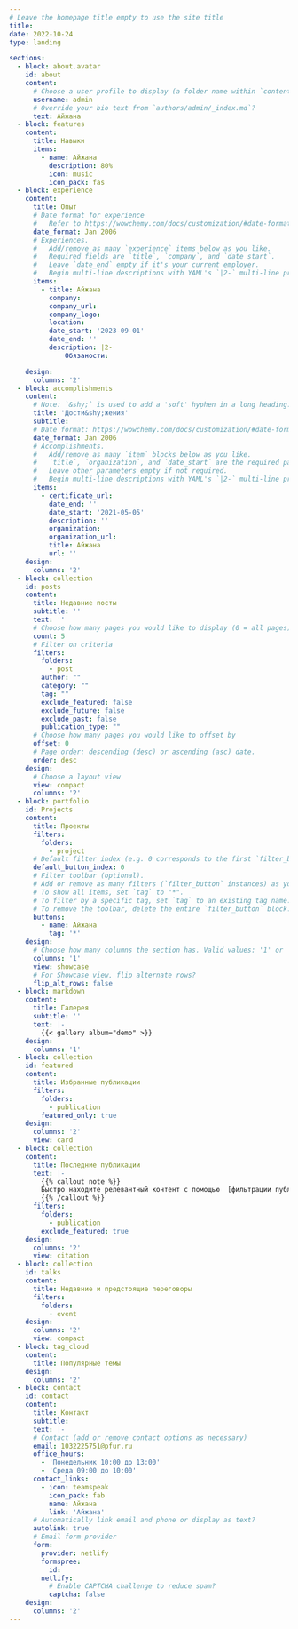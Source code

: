 ```yaml
---
# Leave the homepage title empty to use the site title
title:
date: 2022-10-24
type: landing

sections:
  - block: about.avatar
    id: about
    content:
      # Choose a user profile to display (a folder name within `content/authors/`)
      username: admin
      # Override your bio text from `authors/admin/_index.md`?
      text: Айжана
  - block: features
    content:
      title: Навыки
      items:
        - name: Айжана
          description: 80%
          icon: music
          icon_pack: fas
  - block: experience
    content:
      title: Опыт
      # Date format for experience
      #   Refer to https://wowchemy.com/docs/customization/#date-format
      date_format: Jan 2006
      # Experiences.
      #   Add/remove as many `experience` items below as you like.
      #   Required fields are `title`, `company`, and `date_start`.
      #   Leave `date_end` empty if it's your current employer.
      #   Begin multi-line descriptions with YAML's `|2-` multi-line prefix.
      items:
        - title: Айжана
          company: 
          company_url: 
          company_logo: 
          location: 
          date_start: '2023-09-01'
          date_end: ''
          description: |2-
              Обязаности:

    design:
      columns: '2'
  - block: accomplishments
    content:
      # Note: `&shy;` is used to add a 'soft' hyphen in a long heading.
      title: 'Дости&shy;жения'
      subtitle:
      # Date format: https://wowchemy.com/docs/customization/#date-format
      date_format: Jan 2006
      # Accomplishments.
      #   Add/remove as many `item` blocks below as you like.
      #   `title`, `organization`, and `date_start` are the required parameters.
      #   Leave other parameters empty if not required.
      #   Begin multi-line descriptions with YAML's `|2-` multi-line prefix.
      items:
        - certificate_url: 
          date_end: ''
          date_start: '2021-05-05'
          description: ''
          organization: 
          organization_url: 
          title: Айжана
          url: ''
    design:
      columns: '2'
  - block: collection
    id: posts
    content:
      title: Недавние посты
      subtitle: ''
      text: ''
      # Choose how many pages you would like to display (0 = all pages)
      count: 5
      # Filter on criteria
      filters:
        folders:
          - post
        author: ""
        category: ""
        tag: ""
        exclude_featured: false
        exclude_future: false
        exclude_past: false
        publication_type: ""
      # Choose how many pages you would like to offset by
      offset: 0
      # Page order: descending (desc) or ascending (asc) date.
      order: desc
    design:
      # Choose a layout view
      view: compact
      columns: '2'
  - block: portfolio
    id: Projects
    content:
      title: Проекты
      filters:
        folders:
          - project
      # Default filter index (e.g. 0 corresponds to the first `filter_button` instance below).
      default_button_index: 0
      # Filter toolbar (optional).
      # Add or remove as many filters (`filter_button` instances) as you like.
      # To show all items, set `tag` to "*".
      # To filter by a specific tag, set `tag` to an existing tag name.
      # To remove the toolbar, delete the entire `filter_button` block.
      buttons:
        - name: Айжана
          tag: '*'
    design:
      # Choose how many columns the section has. Valid values: '1' or '2'.
      columns: '1'
      view: showcase
      # For Showcase view, flip alternate rows?
      flip_alt_rows: false
  - block: markdown
    content:
      title: Галерея 
      subtitle: ''
      text: |-
        {{< gallery album="demo" >}}
    design:
      columns: '1'
  - block: collection
    id: featured
    content:
      title: Избранные публикации
      filters:
        folders:
          - publication
        featured_only: true
    design:
      columns: '2'
      view: card
  - block: collection
    content:
      title: Последние публикации
      text: |-
        {{% callout note %}}
        Быстро находите релевантный контент с помощью  [фильтрации публикаций](./publication/).
        {{% /callout %}}
      filters:
        folders:
          - publication
        exclude_featured: true
    design:
      columns: '2'
      view: citation
  - block: collection
    id: talks
    content:
      title: Недавние и предстоящие переговоры
      filters:
        folders:
          - event
    design:
      columns: '2'
      view: compact
  - block: tag_cloud
    content:
      title: Популярные темы
    design:
      columns: '2'
  - block: contact
    id: contact
    content:
      title: Контакт
      subtitle:
      text: |-
      # Contact (add or remove contact options as necessary)
      email: 1032225751@pfur.ru
      office_hours:
        - 'Понедельник 10:00 до 13:00'
        - 'Среда 09:00 до 10:00'
      contact_links:
        - icon: teamspeak
          icon_pack: fab
          name: Айжана
          link: 'Айжана'
      # Automatically link email and phone or display as text?
      autolink: true
      # Email form provider
      form:
        provider: netlify
        formspree:
          id:
        netlify:
          # Enable CAPTCHA challenge to reduce spam?
          captcha: false
    design:
      columns: '2'
---
```

